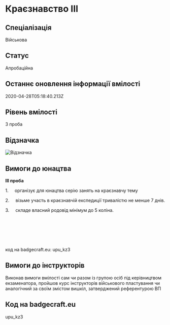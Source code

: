 # Краєзнавство ІІІ

## Спеціалізація

Військова

## Статус

Апробаційна

## Останнє оновлення інформації вмілості

2020-04-28T05:18:40.213Z

## Рівень вмілості

3 проба

## Відзначка

![Відзначка](../images/Kraieznavstvo_III/_____________3.jpg)

## Вимоги до юнацтва

<p><b>ІІІ проба</b></p><p>1.&nbsp;&nbsp;&nbsp;&nbsp; організує для юнацтва серію занять на краєзнавчу тему</p><p>2.&nbsp;&nbsp;&nbsp;&nbsp; візьме участь в краєзнавчій експедиції тривалістю не менше 7 днів.</p><p>3.&nbsp;&nbsp;&nbsp;&nbsp; складе власний родовід мінімум до 5 коліна.</p><p><br></p><p><br></p><p><br></p><p>код на badgecraft.eu: upu_kz3<br></p>

## Вимоги до інструкторів

Виконав вимоги вмілості сам чи разом із групою осіб&nbsp;під керівництвом екзаменатора, пройшов курс інструкторів військового пластування чи аналогічний за своїм змістом вишкіл, затверджений референтурою ВП

## Код на badgecraft.eu

upu_kz3